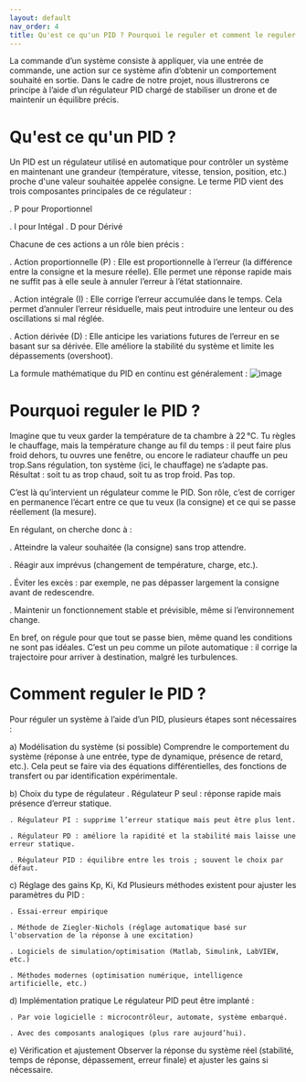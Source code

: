 ```yaml
---
layout: default
nav_order: 4
title: Qu'est ce qu'un PID ? Pourquoi le reguler et comment le reguler ?
---
```


La commande d’un système consiste à appliquer, via une entrée de commande, une action sur ce système afin d’obtenir un comportement souhaité en sortie. Dans le cadre de notre projet, nous illustrerons ce principe à l’aide d’un régulateur PID chargé de stabiliser un drone et de maintenir un équilibre précis.


# Qu'est ce qu'un PID ?
Un PID est un régulateur utilisé en automatique pour contrôler un système en maintenant une grandeur (température, vitesse, tension, position, etc.) proche d'une valeur souhaitée appelée consigne.
Le terme PID vient des trois composantes principales de ce régulateur :

  . P pour Proportionnel

  . I pour Intégal
  . D pour Dérivé

Chacune de ces actions a un rôle bien précis :

  . Action proportionnelle (P) :
      Elle est proportionnelle à l’erreur (la différence entre la consigne et la mesure réelle).
      Elle permet une réponse rapide mais ne suffit pas à elle seule à annuler l’erreur à l’état stationnaire.

  . Action intégrale (I) :
      Elle corrige l’erreur accumulée dans le temps.
      Cela permet d’annuler l’erreur résiduelle, mais peut introduire une lenteur ou des oscillations si mal réglée.

  . Action dérivée (D) :
      Elle anticipe les variations futures de l’erreur en se basant sur sa dérivée.
      Elle améliore la stabilité du système et limite les dépassements (overshoot).

La formule mathématique du PID en continu est généralement :
![image](https://image.slideserve.com/954672/diff-rentes-structures-d-un-pid-l.jpg)


# Pourquoi reguler le PID ?
Imagine que tu veux garder la température de ta chambre à 22 °C. Tu règles le chauffage, mais la température change au fil du temps : il peut faire plus froid dehors, tu ouvres une fenêtre, ou encore le radiateur chauffe un peu trop.Sans régulation, ton système (ici, le chauffage) ne s’adapte pas. Résultat : soit tu as trop chaud, soit tu as trop froid. Pas top.

C’est là qu’intervient un régulateur comme le PID. Son rôle, c’est de corriger en permanence l’écart entre ce que tu veux (la consigne) et ce qui se passe réellement (la mesure).

En régulant, on cherche donc à :

  . Atteindre la valeur souhaitée (la consigne) sans trop attendre.

  . Réagir aux imprévus (changement de température, charge, etc.).

  . Éviter les excès : par exemple, ne pas dépasser largement la consigne avant de redescendre.

  . Maintenir un fonctionnement stable et prévisible, même si l’environnement change.

En bref, on régule pour que tout se passe bien, même quand les conditions ne sont pas idéales.
C’est un peu comme un pilote automatique : il corrige la trajectoire pour arriver à destination, malgré les turbulences.


# Comment reguler le PID ?
Pour réguler un système à l’aide d’un PID, plusieurs étapes sont nécessaires :

  a) Modélisation du système (si possible)
    Comprendre le comportement du système (réponse à une entrée, type de dynamique, présence de retard, etc.). Cela peut se faire via des équations différentielles, des fonctions de transfert ou par identification              expérimentale.

  b) Choix du type de régulateur
    . Régulateur P seul : réponse rapide mais présence d’erreur statique.

    . Régulateur PI : supprime l’erreur statique mais peut être plus lent.

    . Régulateur PD : améliore la rapidité et la stabilité mais laisse une erreur statique.

    . Régulateur PID : équilibre entre les trois ; souvent le choix par défaut.

  c) Réglage des gains Kp, Ki, Kd
    Plusieurs méthodes existent pour ajuster les paramètres du PID :

    . Essai-erreur empirique

    . Méthode de Ziegler-Nichols (réglage automatique basé sur l'observation de la réponse à une excitation)

    . Logiciels de simulation/optimisation (Matlab, Simulink, LabVIEW, etc.)

    . Méthodes modernes (optimisation numérique, intelligence artificielle, etc.)

  d) Implémentation pratique
    Le régulateur PID peut être implanté :

    . Par voie logicielle : microcontrôleur, automate, système embarqué.

    . Avec des composants analogiques (plus rare aujourd’hui).

  e) Vérification et ajustement
    Observer la réponse du système réel (stabilité, temps de réponse, dépassement, erreur finale) et ajuster les gains si nécessaire.



